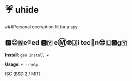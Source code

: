 # ☔ uhide

###Personal encryption fit for a spy

## 🅿️😐🇼e®️ed  🅱️🇾  eⓂ️🤓🇯ℹ️  tec🏨n😎🇱🅾️g🇾

**Install:** `gem install ☔` 

**Usage**: `☔ --help`

ISC (BSD 2 / MIT)

